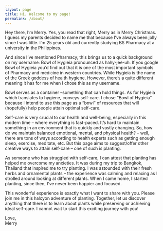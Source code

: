 ```yaml
---
layout: page
title: Hi. Welcome to my page!
permalink: /about/
---
```


Hey there, I’m Merry. Yes, you read that right, Merry as in Merry Christmas. I guess my parents decided to name me that because I’ve always been jolly since I was little. I’m 25 years old and currently studying BS Pharmacy at a university in the Philippines.

And since I’ve mentioned Pharmacy, this brings us to a quick background on my username: Bowl of Hygieia pronounced as hahy-jee-uh. If you google Bowl of Hygieia you’d find out that it is one of the most important symbols of Pharmacy and medicine in western countries. While Hygieia is the name of the Greek goddess of health hygiene. However, there’s a quite different meaning it has for me when I chose this as my username.

Bowl serves as a container –something that can hold things. As for Hygieia which translates to hygiene, conveys self-care. I chose “Bowl of Hygieia” because I intend to use this page as a “bowl” of resources that will (hopefully) help people attain optimal self-care.

Self-care is very crucial to our health and well-being, especially in this modern time – where everything is fast-paced. It’s hard to maintain something in an environment that is quickly and vastly changing. So, how do we maintain balanced emotional, mental, and physical health? – well, there are tons of ways according to health experts such as getting enough sleep, exercise, meditate, etc. But this page aims to suggest/offer other creative ways to attain self-care – one of such is planting.

As someone who has struggled with self-care, I can attest that planting has helped me overcome my anxieties. It was during my trip to Bangkok, Thailand that inspired me to try planting. I was astounded with their fresh herbs and ornamental plants – the experience was calming and relaxing as I strolled around looking at different plants. When I came home, I started planting, since then, I’ve never been happier and focused.

This wonderful experience is exactly what I want to share with you. Please join me in this halcyon adventure of planting. Together, let us discover anything that there is to learn about plants while preserving or achieving ideal self-care. I cannot wait to start this exciting journey with you!

<div>Love,</div>
<div class="signature">Merry</div>
